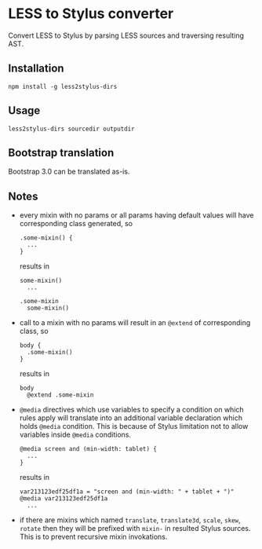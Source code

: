 # LESS to Stylus converter

Convert LESS to Stylus by parsing LESS sources and traversing resulting AST.

## Installation

    npm install -g less2stylus-dirs

## Usage

    less2stylus-dirs sourcedir outputdir

## Bootstrap translation

Bootstrap 3.0 can be translated as-is.

## Notes

  * every mixin with no params or all params having default values will have
    corresponding class generated, so

        .some-mixin() {
          ...
        }

    results in

        some-mixin()
          ...

        .some-mixin
          some-mixin()

  * call to a mixin with no params will result in an `@extend` of corresponding
    class, so

        body {
          .some-mixin()
        }

    results in

        body
          @extend .some-mixin

  * `@media` directives which use variables to specify a condition on which
    rules apply will translate into an additional variable declaration which
    holds `@media` condition. This is because of Stylus limitation not to allow
    variables inside `@media` conditions.

        @media screen and (min-width: tablet) {
          ...
        }

    results in

        var213123edf25df1a = "screen and (min-width: " + tablet + ")"
        @media var213123edf25df1a
          ...

  * if there are mixins which named `translate`, `translate3d`, `scale`, `skew`,
    `rotate` then they will be prefixed with `mixin-` in resulted Stylus
    sources. This is to prevent recursive mixin invokations.
